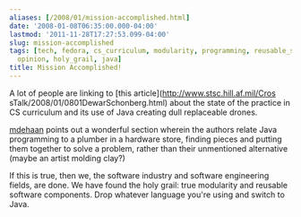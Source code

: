 ```yaml
---
aliases: [/2008/01/mission-accomplished.html]
date: '2008-01-08T06:35:00.000-04:00'
lastmod: '2011-11-28T17:27:53.099-04:00'
slug: mission-accomplished
tags: [tech, fedora, cs_curriculum, modularity, programming, reusable_software_components,
  opinion, holy_grail, java]
title: Mission Accomplished!
---
```


A lot of people are linking to [this article](http://www.stsc.hill.af.mil/Cros
sTalk/2008/01/0801DewarSchonberg.html) about the state of the practice in CS
curriculum and its use of Java creating dull replaceable drones.  
  
[mdehaan](http://www.michaeldehaan.net/) points out a wonderful section
wherein the authors relate Java programming to a plumber in a hardware store,
finding pieces and putting them together to solve a problem, rather than their
unmentioned alternative (maybe an artist molding clay?)  
  
If this is true, then we, the software industry and software engineering
fields, are done. We have found the holy grail: true modularity and reusable
software components. Drop whatever language you're using and switch to Java.

